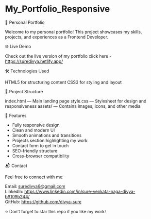 # My_Portfolio_Responsive

🌟 Personal Portfolio

Welcome to my personal portfolio! This project showcases my skills, projects, and experiences as a Frontend Developer.

🌐 Live Demo

Check out the live version of my portfolio click here - https://suredivya.netlify.app/

🛠️ Technologies Used

HTML5 for structuring content
CSS3 for styling and layout

📂 Project Structure

index.html — Main landing page
style.css — Stylesheet for design and responsiveness
assets/ — Contains images, icons, and other media

🚀 Features

- Fully responsive design
- Clean and modern UI
- Smooth animations and transitions
- Projects section highlighting my work
- Contact form to get in touch
- SEO-friendly structure
- Cross-browser compatibility

📬 Contact

Feel free to connect with me:

Email: suredivya6@gmail.com  
LinkedIn: https://www.linkedin.com/in/sure-venkata-naga-divya-b9109b244/  
GitHub: https://github.com/divya-sure  

⭐ Don't forget to star this repo if you like my work!
